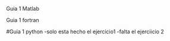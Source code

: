 Guia 1 Matlab

Guia 1 fortran

#Guia 1 python
-solo esta hecho el ejercicio1
-falta el ejerciicio 2
